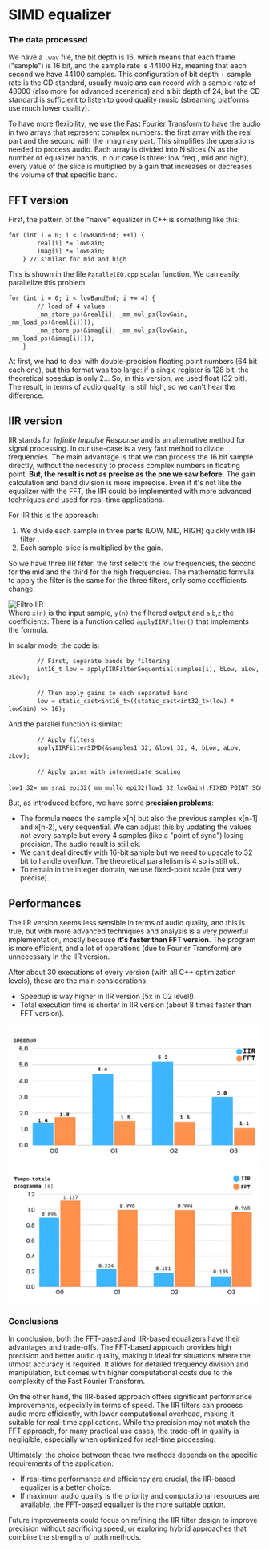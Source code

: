 # SIMD equalizer #
### The data processed ###
We have a `.wav` file, the bit depth is 16, which means that each frame ("sample") is 16 bit, and the sample rate is 44100 Hz, meaning that each second we have 44100 samples. 
This configuration of bit depth + sample rate is the CD standard, usually musicians can record with a sample rate of 48000 (also more for advanced scenarios) and a bit depth of 24, but the CD standard is sufficient to 
listen to good quality music (streaming platforms use much lower quality).

To have more flexibility, we use the Fast Fourier Transform to have the audio in two arrays that represent complex numbers: the first array with the real part and the second with the imaginary part. This simplifies the operations needed to process audio. Each array is divided into N slices (N as the number of equalizer bands, in our case is three: low freq., mid and high), every value of the slice is multiplied by a gain that increases or decreases the volume of that specific band.

## FFT version ##
First, the pattern of the "naive" equalizer in C++ is something like this:
```
for (int i = 0; i < lowBandEnd; ++i) {
        real[i] *= lowGain;
        imag[i] *= lowGain;
    } // similar for mid and high
```

This is shown in the file ```ParallelEQ.cpp``` scalar function.
We can easily parallelize this problem:
```
for (int i = 0; i < lowBandEnd; i += 4) {
        // load of 4 values
        _mm_store_ps(&real[i], _mm_mul_ps(lowGain, _mm_load_ps(&real[i])));
        _mm_store_ps(&imag[i], _mm_mul_ps(lowGain, _mm_load_ps(&imag[i])));
    } 
```

At first, we had to deal with double-precision floating point numbers (64 bit each one), but this format was too large: if a single register is 128 bit, the theoretical speedup is only 2...
So, in this version, we used float (32 bit). The result, in terms of audio quality, is still high, so we can't hear the difference. 

## IIR version ##
IIR stands for *Infinite Impulse Response* and is an alternative method for signal processing. In our use-case is a very fast method to divide frequencies. The main advantage is that we can process the 16 bit sample directly, without the necessity to process complex numbers in floating point.
**But, the result is not as precise as the one we saw before.** The gain calculation and band division is more imprecise.
Even if it's not like the equalizer with the FFT, the IIR could be implemented with more advanced techniques and used for real-time applications.

For IIR this is the approach:
1. We divide each sample in three parts (LOW, MID, HIGH) quickly with IIR filter .
2. Each sample-slice is multiplied by the gain.

So we have three IIR filter: the first selects the low frequencies, the second for the mid and the third for the high frequencies. The mathematic formula to apply the filter is the same for the three filters, only some coefficients change: 


![Filtro IIR](https://latex.codecogs.com/png.latex?\bg_white\color{Black}y%5Bn%5D%20%3D%20%5Cfrac%7Bb_0%20x%5Bn%5D%20%2B%20b_1%20x%5Bn-1%5D%20%2B%20b_2%20x%5Bn-2%5D%7D%7B1%20%2B%20a_1%20y%5Bn-1%5D%20%2B%20a_2%20y%5Bn-2%5D%7D)
\
Where `x(n)` is the input sample, `y(n)` the filtered output and `a`,`b`,`z` the coefficients. There is a function called `applyIIRFilter()` that implements the formula.

In scalar mode, the code is:
```
		// First, separate bands by filtering
		int16_t low = applyIIRFilterSequential(samples[i], bLow, aLow, zLow);

		// Then apply gains to each separated band
		low = static_cast<int16_t>((static_cast<int32_t>(low) * lowGain) >> 16);
```

And the parallel function is similar:
```
        // Apply filters
        applyIIRFilterSIMD(&samples1_32, &low1_32, 4, bLow, aLow, zLow);
        
		// Apply gains with intermediate scaling
		low1_32=_mm_srai_epi32(_mm_mullo_epi32(low1_32,lowGain),FIXED_POINT_SCALE);
```

But, as introduced before, we have some **precision problems**:
- The formula needs the sample x[n] but also the previous samples x[n-1] and x[n-2], very sequential. We can adjust this by updating the values not every sample but every 4 samples (like a "point of sync") losing precision. The audio result is still ok.
- We can't deal directly with 16-bit sample but we need to upscale to 32 bit to handle overflow. The theoretical parallelism is 4 so is still ok.
- To remain in the integer domain, we use fixed-point scale (not very precise).

## Performances ##
The IIR version seems less sensible in terms of audio quality, and this is true, but with more advanced techniques and analysis is a very powerful implementation, mostly because **it's faster than FFT version**. The program is more efficient, and a lot of operations (due to Fourier Transform) are unnecessary in the IIR version.

After about 30 executions of every version (with all C++ optimization levels), these are the main considerations:

 - Speedup is way higher in IIR version (5x in O2 level!).
 - Total execution time is shorter in IIR version (about 8 times faster than FFT version).

![Equalizer_simd_speedup](./simd_comparison.jpeg)
![Equalizer_simd_time](./simd_time_comparison.jpg)

### Conclusions ###
In conclusion, both the FFT-based and IIR-based equalizers have their advantages and trade-offs. The FFT-based approach provides high precision and better audio quality, making it ideal for situations where the utmost accuracy is required. It allows for detailed frequency division and manipulation, but comes with higher computational costs due to the complexity of the Fast Fourier Transform.

On the other hand, the IIR-based approach offers significant performance improvements, especially in terms of speed. The IIR filters can process audio more efficiently, with lower computational overhead, making it suitable for real-time applications. While the precision may not match the FFT approach, for many practical use cases, the trade-off in quality is negligible, especially when optimized for real-time processing.

Ultimately, the choice between these two methods depends on the specific requirements of the application:

-   If real-time performance and efficiency are crucial, the IIR-based equalizer is a better choice.
-   If maximum audio quality is the priority and computational resources are available, the FFT-based equalizer is the more suitable option.

Future improvements could focus on refining the IIR filter design to improve precision without sacrificing speed, or exploring hybrid approaches that combine the strengths of both methods.
